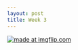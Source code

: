 ```yaml
---
layout: post
title: Week 3
---
```



<a href="https://imgflip.com/gif/3pec4x"><img src="https://i.imgflip.com/3pec4x.gif" title="made at imgflip.com"/></a>
